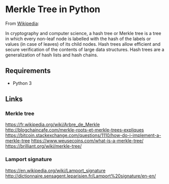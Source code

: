 # Merkle Tree in Python
From [Wikipedia](https://en.wikipedia.org/wiki/Merkle_tree):

In cryptography and computer science, a hash tree or Merkle tree is a tree in which every non-leaf node is labelled with the hash of the labels or values (in case of leaves) of its child nodes. Hash trees allow efficient and secure verification of the contents of large data structures. Hash trees are a generalization of hash lists and hash chains.

## Requirements
- Python 3

## Links
### Merkle tree
https://fr.wikipedia.org/wiki/Arbre_de_Merkle
http://blogchaincafe.com/merkle-roots-et-merkle-trees-expliques
https://bitcoin.stackexchange.com/questions/1110/how-do-i-implement-a-merkle-tree
https://www.weusecoins.com/what-is-a-merkle-tree/
https://brilliant.org/wiki/merkle-tree/
### Lamport signature
https://en.wikipedia.org/wiki/Lamport_signature
http://dictionnaire.sensagent.leparisien.fr/Lamport%20signature/en-en/
